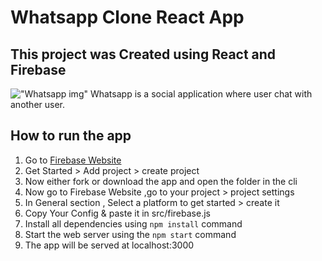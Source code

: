 # Whatsapp Clone React App

## This project was Created using React and Firebase

!["Whatsapp img"](https://commons.wikimedia.org/wiki/File:WhatsApp_logo.svg#/media/File:WhatsApp.svg "Whatsapp")
Whatsapp is a social application where user chat with another user.

## How to run the app

1. Go to [Firebase Website](https://firebase.google.com/ "Firebase")
2. Get Started > Add project > create project
3. Now either fork or download the app and open the folder in the cli
4. Now go to Firebase Website ,go to your project > project settings
5. In General section , Select a platform to get started > create it
6. Copy Your Config & paste it in src/firebase.js
7. Install all dependencies using `npm install` command
8. Start the web server using the `npm start` command
9. The app will be served at localhost:3000
